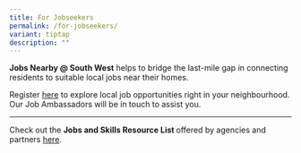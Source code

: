 ```yaml
---
title: For Jobseekers
permalink: /for-jobseekers/
variant: tiptap
description: ""
---
```

<p><strong>Jobs Nearby @ South West</strong> helps to bridge the last-mile
gap in connecting residents to suitable local jobs near their homes.</p>
<p>Register <a href="go.gov.sg/jobsnearbysouthwestcdc" rel="noopener noreferrer nofollow" target="_blank">here</a> to
explore local job opportunities right in your neighbourhood. Our Job Ambassadors
will be in touch to assist you.</p>
<hr>
<p>Check out the <strong>Jobs and Skills Resource List </strong>offered by
agencies and partners <a href="dfdfd" rel="noopener noreferrer nofollow" target="_blank">here</a>.</p>
<p></p>